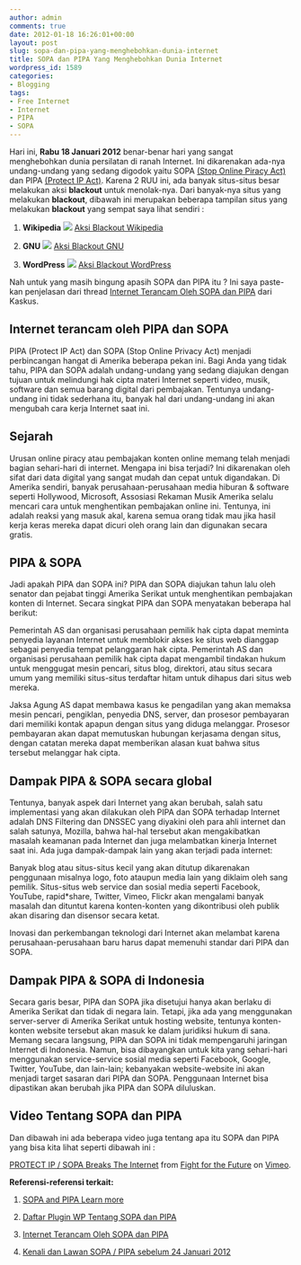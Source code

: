 ```yaml
---
author: admin
comments: true
date: 2012-01-18 16:26:01+00:00
layout: post
slug: sopa-dan-pipa-yang-menghebohkan-dunia-internet
title: SOPA dan PIPA Yang Menghebohkan Dunia Internet
wordpress_id: 1589
categories:
- Blogging
tags:
- Free Internet
- Internet
- PIPA
- SOPA
---
```


Hari ini, **Rabu 18 Januari 2012** benar-benar hari yang sangat menghebohkan dunia persilatan di ranah Internet. Ini dikarenakan ada-nya undang-undang yang sedang digodok yaitu SOPA [(Stop Online Piracy Act)](https://en.wikipedia.org/wiki/Stop_Online_Piracy_Act) dan PIPA [(Protect IP Act)](https://en.wikipedia.org/wiki/PROTECT_IP_Act). Karena 2 RUU ini, ada banyak situs-situs besar melakukan aksi **blackout** untuk menolak-nya. Dari banyak-nya situs yang melakukan **blackout**, dibawah ini merupakan beberapa tampilan situs yang melakukan **blackout** yang sempat saya lihat sendiri :




  1. **Wikipedia**
[![](http://martinusadyh.web.id/wp-content/uploads/2012/01/Wikipedia-300x168.png)](http://martinusadyh.web.id/wp-content/uploads/2012/01/Wikipedia.png)
[Aksi Blackout Wikipedia](http://en.wikipedia.org/wiki/Main_Page)



  2. **GNU**
[![](http://martinusadyh.web.id/wp-content/uploads/2012/01/gnu-300x168.png)](http://martinusadyh.web.id/wp-content/uploads/2012/01/gnu.png)
[Aksi Blackout GNU](http://gnu.org/)



  3. **WordPress**
[![](http://martinusadyh.web.id/wp-content/uploads/2012/01/wp-300x168.png)](http://martinusadyh.web.id/wp-content/uploads/2012/01/wp.png)
[Aksi Blackout WordPress](http://wordpress.com/)



<!-- more -->
Nah untuk yang masih bingung apasih SOPA dan PIPA itu ? Ini saya paste-kan penjelasan dari thread [Internet Terancam Oleh SOPA dan PIPA](http://www.kaskus.us/showthread.php?t=12540718) dari Kaskus.



## Internet terancam oleh PIPA dan SOPA


PIPA (Protect IP Act) dan SOPA (Stop Online Privacy Act) menjadi perbincangan hangat di Amerika beberapa pekan ini. Bagi Anda yang tidak tahu, PIPA dan SOPA adalah undang-undang yang sedang diajukan dengan tujuan untuk melindungi hak cipta materi Internet seperti video, musik, software dan semua barang digital dari pembajakan. Tentunya undang-undang ini tidak sederhana itu, banyak hal dari undang-undang ini akan mengubah cara kerja Internet saat ini.



## Sejarah


Urusan online piracy atau pembajakan konten online memang telah menjadi bagian sehari-hari di internet. Mengapa ini bisa terjadi? Ini dikarenakan oleh sifat dari data digital yang sangat mudah dan cepat untuk digandakan. Di Amerika sendiri, banyak perusahaan-perusahaan media hiburan & software seperti Hollywood, Microsoft, Assosiasi Rekaman Musik Amerika selalu mencari cara untuk menghentikan pembajakan online ini. Tentunya, ini adalah reaksi yang masuk akal, karena semua orang tidak mau jika hasil kerja keras mereka dapat dicuri oleh orang lain dan digunakan secara gratis.



## PIPA & SOPA


Jadi apakah PIPA dan SOPA ini? PIPA dan SOPA diajukan tahun lalu oleh senator dan pejabat tinggi Amerika Serikat untuk menghentikan pembajakan konten di Internet. Secara singkat PIPA dan SOPA menyatakan beberapa hal berikut:

Pemerintah AS dan organisasi perusahaan pemilik hak cipta dapat meminta penyedia layanan Internet untuk memblokir akses ke situs web dianggap sebagai penyedia tempat pelanggaran hak cipta.
Pemerintah AS dan organisasi perusahaan pemilik hak cipta dapat mengambil tindakan hukum untuk menggugat mesin pencari, situs blog, direktori, atau situs secara umum yang memiliki situs-situs terdaftar hitam untuk dihapus dari situs web mereka.

Jaksa Agung AS dapat membawa kasus ke pengadilan yang akan memaksa mesin pencari, pengiklan, penyedia DNS, server, dan prosesor pembayaran dari memiliki kontak apapun dengan situs yang diduga melanggar.
Prosesor pembayaran akan dapat memutuskan hubungan kerjasama dengan situs, dengan catatan mereka dapat memberikan alasan kuat bahwa situs tersebut melanggar hak cipta.



## Dampak PIPA & SOPA secara global


Tentunya, banyak aspek dari Internet yang akan berubah, salah satu implementasi yang akan dilakukan oleh PIPA dan SOPA terhadap Internet adalah DNS Filtering dan DNSSEC yang diyakini oleh para ahli internet dan salah satunya, Mozilla, bahwa hal-hal tersebut akan mengakibatkan masalah keamanan pada Internet dan juga melambatkan kinerja Internet saat ini. Ada juga dampak-dampak lain yang akan terjadi pada internet:

Banyak blog atau situs-situs kecil yang akan ditutup dikarenakan penggunaan misalnya logo, foto ataupun media lain yang diklaim oleh sang pemilik.
Situs-situs web service dan sosial media seperti Facebook, YouTube, rapid*share, Twitter, Vimeo, Flickr akan mengalami banyak masalah dan dituntut karena konten-konten yang dikontribusi oleh publik akan disaring dan disensor secara ketat.

Inovasi dan perkembangan teknologi dari Internet akan melambat karena perusahaan-perusahaan baru harus dapat memenuhi standar dari PIPA dan SOPA.



## Dampak PIPA & SOPA di Indonesia


Secara garis besar, PIPA dan SOPA jika disetujui hanya akan berlaku di Amerika Serikat dan tidak di negara lain. Tetapi, jika ada yang menggunakan server-server di Amerika Serikat untuk hosting website, tentunya konten-konten website tersebut akan masuk ke dalam juridiksi hukum di sana. Memang secara langsung, PIPA dan SOPA ini tidak mempengaruhi jaringan Internet di Indonesia. Namun, bisa dibayangkan untuk kita yang sehari-hari menggunakan service-service sosial media seperti Facebook, Google, Twitter, YouTube, dan lain-lain; kebanyakan website-website ini akan menjadi target sasaran dari PIPA dan SOPA. Penggunaan Internet bisa dipastikan akan berubah jika PIPA dan SOPA diluluskan.



## Video Tentang SOPA dan PIPA


Dan dibawah ini ada beberapa video juga tentang apa itu SOPA dan PIPA yang bisa kita lihat seperti dibawah ini :




[PROTECT IP / SOPA Breaks The Internet](http://vimeo.com/31100268) from [Fight for the Future](http://vimeo.com/fightforthefuture) on [Vimeo](http://vimeo.com).



**Referensi-referensi terkait:**




  1. [SOPA and PIPA Learn more](https://en.wikipedia.org/wiki/Wikipedia:SOPA_initiative/Learn_more)


  2. [Daftar Plugin WP Tentang SOPA dan PIPA](http://wordpress.org/extend/plugins/tags/sopa)


  3. [Internet Terancam Oleh SOPA dan PIPA](http://www.kaskus.us/showthread.php?t=12540718)


  4. [Kenali dan Lawan SOPA / PIPA sebelum 24 Januari 2012](http://www.kaskus.us/showthread.php?t=12606849)


